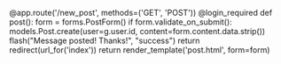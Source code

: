 @app.route('/new_post', methods=('GET', 'POST'))
@login_required
def post():
    form = forms.PostForm()
    if form.validate_on_submit():
        models.Post.create(user=g.user.id,
                           content=form.content.data.strip())
        flash("Message posted! Thanks!", "success")
        return redirect(url_for('index'))
    return render_template('post.html', form=form)
